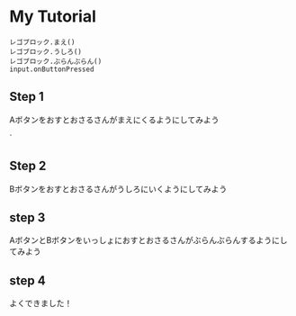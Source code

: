 # My Tutorial

```ghost
レゴブロック.まえ()
レゴブロック.うしろ()
レゴブロック.ぶらんぶらん()
input.onButtonPressed
```

## Step 1

Aボタンをおすとおさるさんがまえにくるようにしてみよう

`
## Step 2

Bボタンをおすとおさるさんがうしろにいくようにしてみよう

## step 3

AボタンとBボタンをいっしょにおすとおさるさんがぶらんぶらんするようにしてみよう

## step 4

よくできました！

